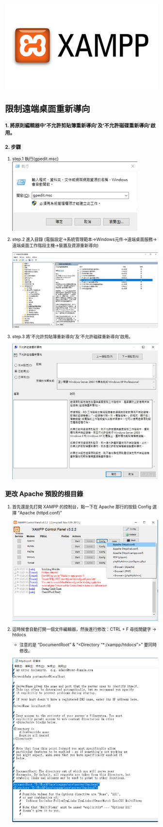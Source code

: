 
![](https://github.com/wdwd2233/Notes/blob/master/Windows/img/XAMPP.png?raw=true)


# 限制遠端桌面重新導向

###  1. 將原則編輯器中'不允許剪貼簿重新導向'及'不允許磁碟重新導向'啟用。

###  2. 步驟

1. step.1 執行(gpedit.msc)
	![限制遠端桌面重新導向](https://github.com/wdwd2233/Notes/blob/master/Windows/img/1583207309627.jpg?raw=true)


2. step.2 進入目錄 (電腦設定→系統管理範本→Windows元件→遠端桌面服務→遠端桌面工作階段主機→裝置及資源重新導向)

	![限制遠端桌面重新導向](https://github.com/wdwd2233/Notes/blob/master/Windows/img/1583207018446.jpg?raw=true)


3. step.3 將'不允許剪貼簿重新導向'及'不允許磁碟重新導向'啟用。

	![限制遠端桌面重新導向](https://github.com/wdwd2233/Notes/blob/master/Windows/img/1583207365635.jpg?raw=true)


## 更改 Apache 預設的根目錄

1. 首先還是先打開 XAMPP 的控制台，點一下在 Apache 那行的按鈕 Config 選擇 “Apache (httpd.conf)”

	![XAMPP](https://github.com/wdwd2233/Notes/blob/master/Windows/img/XAMPP%20(6).png?raw=true)

2. 這時候會自動打開一個文件編輯器，然後進行修改：CTRL + F 尋找關鍵字 -> htdocs

	* 注意的是 “DocumentRoot” & “<Directory “*:/xampp/htdocs”>” 要同時修改。

	![XAMPP](https://github.com/wdwd2233/Notes/blob/master/Windows/img/XAMPP%20(7).png?raw=true)